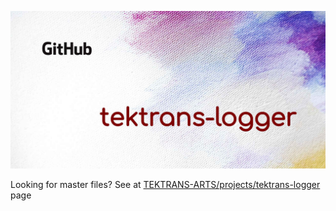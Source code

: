 ![tektrans-logger](./github-tektrans-logger-social-banner-no-badges.jpg)

Looking for master files?
See at [TEKTRANS-ARTS/projects/tektrans-logger](https://github.com/tektrans/tektrans-arts/tree/main/projects/tektrans-logger) page